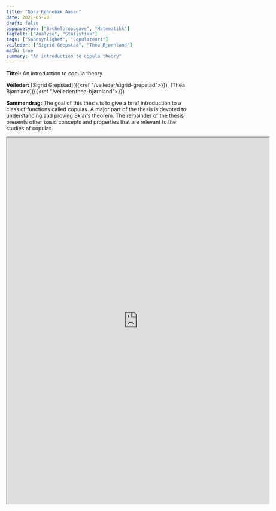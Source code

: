 ```yaml
---
title: "Nora Røhnebæk Aasen"
date: 2021-05-20
draft: false
oppgavetype: ["Bacheloroppgave", "Matematikk"]
fagfelt: ["Analyse", "Statistikk"]
tags: ["Sannsynlighet", "Copulateori"]
veileder: ["Sigrid Grepstad", "Thea Bjørnland"]
math: true
summary: "An introduction to copula theory"
---
```


**Tittel:** An introduction to copula theory

**Veileder:** [Sigrid Grepstad]({{<ref "/veileder/sigrid-grepstad">}}), [Thea Bjørnland]({{<ref "/veileder/thea-bjørnland">}}) 

**Sammendrag:** The goal of this thesis is to give a brief introduction to a class of functions called copulas. A major part of the thesis is devoted to understanding and proving Sklar’s theorem. The remainder of the thesis presents other basic concepts and properties that are relevant to the studies of copulas.

<iframe src="https://drive.google.com/file/d/190upXl40fm3fRf1Buao_aqu_YkEqTSW5/preview" width="700" height="980" allow="autoplay"></iframe>